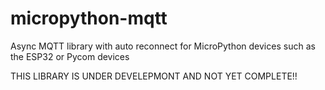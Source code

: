 # micropython-mqtt
Async MQTT library with auto reconnect for MicroPython devices such as the ESP32 or Pycom devices

THIS LIBRARY IS UNDER DEVELEPMONT AND NOT YET COMPLETE!!
